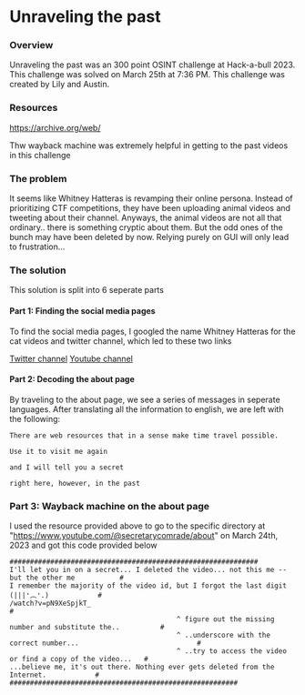 # Unraveling the past

### Overview
Unraveling the past was an 300 point OSINT challenge at Hack-a-bull 2023. This challenge was solved on March 25th at 7:36 PM. This challenge was created by Lily and Austin.

### Resources
https://archive.org/web/

Thw wayback machine was extremely helpful in getting to the past videos in this challenge

### The problem
It seems like Whitney Hatteras is revamping their online persona. Instead of prioritizing CTF competitions, they have been uploading animal videos and tweeting about their channel. Anyways, the animal videos are not all that ordinary.. there is something cryptic about them. But the odd ones of the bunch may have been deleted by now. Relying purely on GUI will only lead to frustration...

### The solution
This solution is split into 6 seperate parts

#### Part 1: Finding the social media pages
To find the social media pages, I googled the name Whitney Hatteras for the cat videos and twitter channel, which led to these two links

[Twitter channel](https://twitter.com/WhitHatteras) [Youtube channel](https://www.youtube.com/@secretarycomrade)

#### Part 2: Decoding the about page
By traveling to the about page, we see a series of messages in seperate languages. After translating all the information to english, we are left with the following:
``````text
There are web resources that in a sense make time travel possible.

Use it to visit me again

and I will tell you a secret

right here, however, in the past
``````

### Part 3: Wayback machine on the about page
I used the resource provided above to go to the specific directory at "https://www.youtube.com/@secretarycomrade/about" on March 24th, 2023 and got this code provided below
``````text
#############################################################
I'll let you in on a secret... I deleted the video... not this me -- but the other me           #
I remember the majority of the video id, but I forgot the last digit       (|||❛︵❛.)            #
/watch?v=pN9XeSpjkT_                                                                                                      #
                                         ^ figure out the missing number and substitute the..          #
                                         ^ ..underscore with the correct number...                             #
                                         ^ ..try to access the video or find a copy of the video...   #
...believe me, it's out there. Nothing ever gets deleted from the Internet.            #
########################################################
``````



